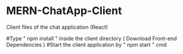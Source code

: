 # MERN-ChatApp-Client
Client files of the chat application (React)

#Type " npm install " inside the client directory ( Download Front-end Dependencies )
#Start the client application by " npm start " cmd

